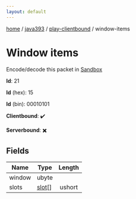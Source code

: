 ```yaml
---
layout: default
---
```


[home](/)  /  [java393](/protocol/java393)  /  [play-clientbound](/protocol/java393/play-clientbound)  /  window-items

# Window items

Encode/decode this packet in [Sandbox](../../../sandbox/java393#PlayClientbound.WindowItems)

**Id**: 21

**Id** (hex): 15

**Id** (bin): 00010101

**Clientbound**: ✔️

**Serverbound**: ✖️

## Fields

Name | Type | Length
---|---|:---:
window | ubyte | [](/protocol/java393/types/)
slots | [slot](/protocol/java393/types/slot)[] | ushort
